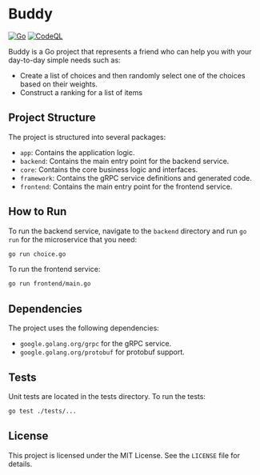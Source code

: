 # Buddy
[![Go](https://github.com/tthung1997/buddy/actions/workflows/go.yml/badge.svg)](https://github.com/tthung1997/buddy/actions/workflows/go.yml)
[![CodeQL](https://github.com/tthung1997/buddy/actions/workflows/github-code-scanning/codeql/badge.svg)](https://github.com/tthung1997/buddy/actions/workflows/github-code-scanning/codeql)

Buddy is a Go project that represents a friend who can help you with your day-to-day simple needs such as: 

- Create a list of choices and then randomly select one of the choices based on their weights.
- Construct a ranking for a list of items

## Project Structure

The project is structured into several packages:

- `app`: Contains the application logic.
- `backend`: Contains the main entry point for the backend service.
- `core`: Contains the core business logic and interfaces.
- `framework`: Contains the gRPC service definitions and generated code.
- `frontend`: Contains the main entry point for the frontend service.

## How to Run

To run the backend service, navigate to the `backend` directory and run `go run` for the microservice that you need:

```sh
go run choice.go
```

To run the frontend service:

```sh
go run frontend/main.go
```

## Dependencies
The project uses the following dependencies:

- `google.golang.org/grpc` for the gRPC service.
- `google.golang.org/protobuf` for protobuf support.

## Tests
Unit tests are located in the tests directory. To run the tests:

```sh
go test ./tests/...
```

## License
This project is licensed under the MIT License. See the `LICENSE` file for details.
